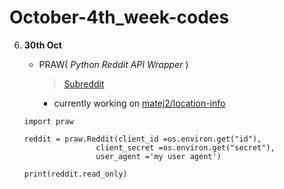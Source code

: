 # October-4th_week-codes

6. **30th Oct**
     

     - PRAW( _Python Reddit API Wrapper_ )
       > [Subreddit](https://praw.readthedocs.io/en/latest/code_overview/models/subreddit.html)
       - currently working on [matej2/location-info](https://github.com/matej2/location-info)
     
     ```
     import praw
     
     reddit = praw.Reddit(client_id =os.environ.get("id"),
                     client_secret =os.environ.get("secret"),
                     user_agent ='my user agent')

     print(reddit.read_only)
     ```
    
 
